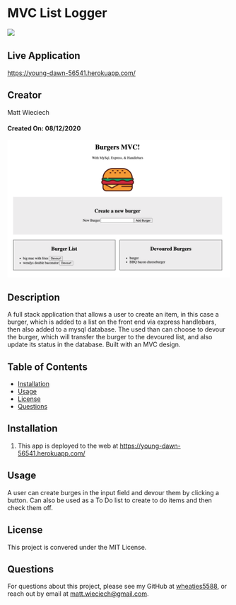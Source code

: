 # MVC List Logger
![](https://img.shields.io/badge/license-MIT%20License-blue?style=flat-square) 

## Live Application
https://young-dawn-56541.herokuapp.com/ 

## Creator
Matt Wieciech

#### Created On: 08/12/2020 

​![Product Logo](./public/img/mvc-app-ss.png) 

## Description
A full stack application that allows a user to create an item, in this case a burger, which is added to a list on the front end via express handlebars, then also added to a mysql database. The used than can choose to devour the burger, which will transfer the burger to the devoured list, and also update its status in the database. Built with an MVC design.  

## Table of Contents
* [Installation](#installation)
* [Usage](#usage)
* [License](#license)
* [Questions](#questions)

## Installation
1. This app is deployed to the web at https://young-dawn-56541.herokuapp.com/

## Usage
A user can create burges in the input field and devour them by clicking a button. Can also be used as a To Do list to create to do items and then check them off.

## License
This project is convered under the MIT License.

## Questions
For questions about this project, please see my GitHub at [wheaties5588](https://github.com/wheaties5588), or reach out by email at matt.wieciech@gmail.com.
